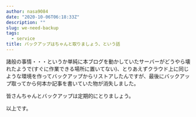 ```yaml
---
author: nasa9084
date: "2020-10-06T06:18:33Z"
description: ""
slug: we-need-backup
tags:
  - service
title: バックアップはちゃんと取りましょう、という話
---
```



諸般の事情・・・というか単純に本ブログを動かしていたサーバーがどうやら壊れたようで(すぐに作業できる場所に置いてない)、とりあえずクラウド上に同じような環境を作ってバックアップからリストアしたんですが、最後にバックアップ取ってから何本か記事を書いていた物が消失しました。

皆さんちゃんとバックアップは定期的にとりましょう。

以上です。



